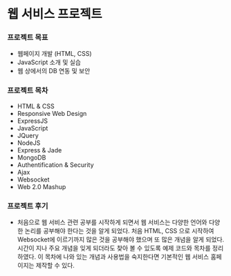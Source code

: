 # 웹 서비스 프로젝트

### 프로젝트 목표
-   웹페이지 개발 (HTML, CSS)
-   JavaScript 소개 및 실습
-   웹 상에서의 DB 연동 및 보안

### 프로젝트 목차
-   HTML & CSS
-   Responsive Web Design
-   ExpressJS
-   JavaScript
-   JQuery
-   NodeJS
-   Express & Jade
-   MongoDB
-   Authentification & Security
-   Ajax
-   Websocket
-   Web 2.0 Mashup

### 프로젝트 후기
-   처음으로 웹 서비스 관련 공부를 시작하게 되면서 웹 서비스는 다양한 언어와 다양한 논리를 공부해야 한다는 것을 알게 되었다. 처음 HTML, CSS 으로 시작하여 Websocket에 이르기까지 많은 것을 공부해야 했으며 또 많은 개념을 알게 되었다. 시간이 지나 주요 개념을 잊게 되더라도 찾아 볼 수 있도록 예제 코드와 목차를 정리하였다. 이 목차에 나와 있는 개념과 사용법을 숙지한다면 기본적인 웹 서비스 홈페이지는 제작할 수 있다.
